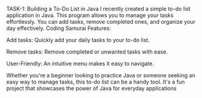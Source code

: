 TASK-1: Building a To-Do List in Java I recently created a simple to-do list application in Java. This program allows you to manage your tasks effortlessly. You can add tasks, remove completed ones, and organize your day effectively. Coding Samurai
Features:

Add tasks: Quickly add your daily tasks to your to-do list.

Remove tasks: Remove completed or unwanted tasks with ease.

User-Friendly: An intuitive menu makes it easy to navigate.

Whether you're a beginner looking to practice Java or someone seeking an easy way to manage tasks, this to-do list can be a handy tool. It's a fun project that showcases the power of Java for everyday applications
